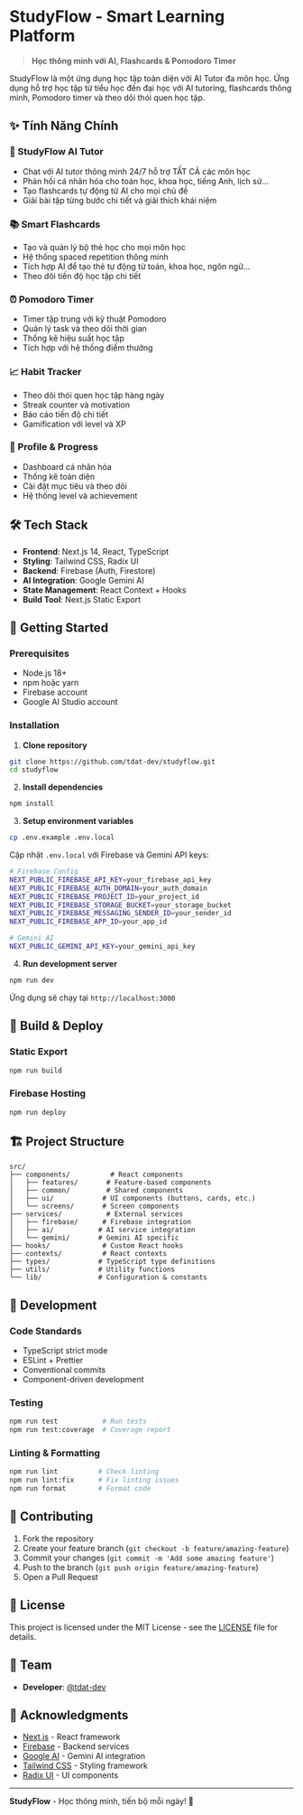 # StudyFlow - Smart Learning Platform

> **Học thông minh với AI, Flashcards & Pomodoro Timer**

StudyFlow là một ứng dụng học tập toàn diện với AI Tutor đa môn học. Ứng dụng hỗ trợ học tập từ tiểu học đến đại học với AI tutoring, flashcards thông minh, Pomodoro timer và theo dõi thói quen học tập.

## ✨ Tính Năng Chính

### 🤖 StudyFlow AI Tutor

- Chat với AI tutor thông minh 24/7 hỗ trợ TẤT CẢ các môn học
- Phản hồi cá nhân hóa cho toán học, khoa học, tiếng Anh, lịch sử...
- Tạo flashcards tự động từ AI cho mọi chủ đề
- Giải bài tập từng bước chi tiết và giải thích khái niệm

### 📚 Smart Flashcards

- Tạo và quản lý bộ thẻ học cho mọi môn học
- Hệ thống spaced repetition thông minh
- Tích hợp AI để tạo thẻ tự động từ toán, khoa học, ngôn ngữ...
- Theo dõi tiến độ học tập chi tiết

### ⏰ Pomodoro Timer

- Timer tập trung với kỹ thuật Pomodoro
- Quản lý task và theo dõi thời gian
- Thống kê hiệu suất học tập
- Tích hợp với hệ thống điểm thưởng

### 📈 Habit Tracker

- Theo dõi thói quen học tập hàng ngày
- Streak counter và motivation
- Báo cáo tiến độ chi tiết
- Gamification với level và XP

### 👤 Profile & Progress

- Dashboard cá nhân hóa
- Thống kê toàn diện
- Cài đặt mục tiêu và theo dõi
- Hệ thống level và achievement

## 🛠 Tech Stack

- **Frontend**: Next.js 14, React, TypeScript
- **Styling**: Tailwind CSS, Radix UI
- **Backend**: Firebase (Auth, Firestore)
- **AI Integration**: Google Gemini AI
- **State Management**: React Context + Hooks
- **Build Tool**: Next.js Static Export

## 🚀 Getting Started

### Prerequisites

- Node.js 18+
- npm hoặc yarn
- Firebase account
- Google AI Studio account

### Installation

1. **Clone repository**

```bash
git clone https://github.com/tdat-dev/studyflow.git
cd studyflow
```

2. **Install dependencies**

```bash
npm install
```

3. **Setup environment variables**

```bash
cp .env.example .env.local
```

Cập nhật `.env.local` với Firebase và Gemini API keys:

```bash
# Firebase Config
NEXT_PUBLIC_FIREBASE_API_KEY=your_firebase_api_key
NEXT_PUBLIC_FIREBASE_AUTH_DOMAIN=your_auth_domain
NEXT_PUBLIC_FIREBASE_PROJECT_ID=your_project_id
NEXT_PUBLIC_FIREBASE_STORAGE_BUCKET=your_storage_bucket
NEXT_PUBLIC_FIREBASE_MESSAGING_SENDER_ID=your_sender_id
NEXT_PUBLIC_FIREBASE_APP_ID=your_app_id

# Gemini AI
NEXT_PUBLIC_GEMINI_API_KEY=your_gemini_api_key
```

4. **Run development server**

```bash
npm run dev
```

Ứng dụng sẽ chạy tại `http://localhost:3000`

## 📱 Build & Deploy

### Static Export

```bash
npm run build
```

### Firebase Hosting

```bash
npm run deploy
```

## 🏗 Project Structure

```
src/
├── components/          # React components
│   ├── features/       # Feature-based components
│   ├── common/         # Shared components
│   ├── ui/            # UI components (buttons, cards, etc.)
│   └── screens/       # Screen components
├── services/           # External services
│   ├── firebase/      # Firebase integration
│   ├── ai/           # AI service integration
│   └── gemini/       # Gemini AI specific
├── hooks/             # Custom React hooks
├── contexts/          # React contexts
├── types/            # TypeScript type definitions
├── utils/            # Utility functions
└── lib/              # Configuration & constants
```

## 🔧 Development

### Code Standards

- TypeScript strict mode
- ESLint + Prettier
- Conventional commits
- Component-driven development

### Testing

```bash
npm run test           # Run tests
npm run test:coverage  # Coverage report
```

### Linting & Formatting

```bash
npm run lint          # Check linting
npm run lint:fix      # Fix linting issues
npm run format        # Format code
```

## 🤝 Contributing

1. Fork the repository
2. Create your feature branch (`git checkout -b feature/amazing-feature`)
3. Commit your changes (`git commit -m 'Add some amazing feature'`)
4. Push to the branch (`git push origin feature/amazing-feature`)
5. Open a Pull Request

## 📄 License

This project is licensed under the MIT License - see the [LICENSE](LICENSE) file for details.

## 👥 Team

- **Developer**: [@tdat-dev](https://github.com/tdat-dev)

## 🙏 Acknowledgments

- [Next.js](https://nextjs.org/) - React framework
- [Firebase](https://firebase.google.com/) - Backend services
- [Google AI](https://ai.google.dev/) - Gemini AI integration
- [Tailwind CSS](https://tailwindcss.com/) - Styling framework
- [Radix UI](https://www.radix-ui.com/) - UI components

---

**StudyFlow** - Học thông minh, tiến bộ mỗi ngày! 🚀
